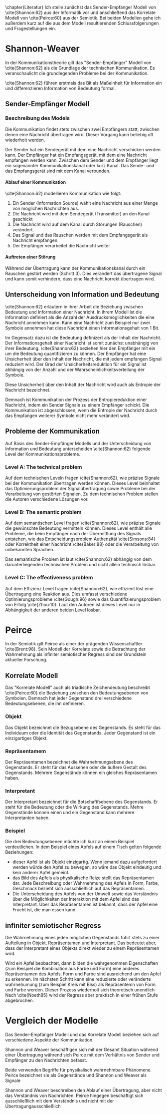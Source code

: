 \chapter{Literatur}
Ich stelle zunächst das Sender-Empfänger Modell von \cite{Shannon:62} aus der Informatik vor und anschließend das Korrelate Modell von \cite{Peirce:60} aus der Semiotik.
Bei beiden Modellen gehe ich außerdem kurz auf die aus dem Modell resultierenden Schlussfolgerungen und Fragestellungen ein.

# Shannon-Weaver
In der Kommunikationstheorie gilt das "Sender-Empfänger" Modell von  \cite{Shannon:62} als die Grundlage der technischen Kommunikation.
Es veranschaulicht die grundlegenden Probleme bei der Kommunikation.

\cite{Shannon:62} führen erstmals das Bit als Maßeinheit für Information ein und differenzieren Information von Bedeutung formal.

## Sender-Empfänger Modell
### Beschreibung des Models
Die Kommunikation findet stets zwischen zwei Empfängern statt, zwischen denen eine Nachricht übertragen wird.
Dieser Vorgang kann beliebig oft wiederholt werden.

Der Sender hat ein Sendegerät mit dem eine Nachricht verschicken werden kann.
Der Empfänger hat ein Empfangsgerät, mit dem eine Nachricht empfangen werden kann.
Zwischen dem Sender und dem Empfänger liegt ein sogenannter Kommunikationskanal oder kurz Kanal.
Das Sende- und das Empfangsgerät sind mit dem Kanal verbunden.

#### Ablauf einer Kommunikation
\cite{Shannon:62} modellieren Kommunikation wie folgt:

1) Ein Sender (Information Source) wählt eine Nachricht aus einer Menge von möglichen Nachrichten aus.
2) Die Nachricht wird mit dem Sendegerät (Transmitter) an den Kanal geschickt
3) Die Nachricht wird auf dem Kanal durch Störungen (Rauschen) verändert.
4) Das Signal und das Rauschen werden mit dem Empfangsgerät als Nachricht empfangen
5) Der Empfänger verarbeitet die Nachricht weiter

#### Auftreten einer Störung
Während der Übertragung kann der Kommunikationskanal durch ein Rauschen gestört werden (Schritt 3).
Dies verändert das übertragene Signal und kann somit verhindern, dass eine Nachricht korrekt übertragen wird.

## Unterscheidung von Information und Bedeutung
\cite{Shannon:62} erläutern in ihrer Arbeit die Beziehung zwischen Bedeutung und Information einer Nachricht.
In ihrem Modell ist die Information definiert als die Anzahl der Ausdrucksmöglichkeiten die eine Nachricht annehmen kann.
Kann eine Nachricht zum Beispiel nur zwei Symbole annehmen hat diese Nachricht einen Informationsgehalt von 1 Bit.

Im Gegensatz dazu ist die Bedeutung definizert als der Inhalt der Nachricht.
Der Informationsgehalt einer Nachricht ist somit zunächst unabhängig von ihrer Bedeutung.
\cite{Shannon:62} beziehen hier den Empfänger mit ein um die Bedeutung quantifizieren zu können.
Der Empfänger hat eine Unsicherheit über den Inhalt der Nachricht, die mit jedem empfangen Signal reduziert wird.
Der Grad der Unsicherheitsreduktion für ein Signal ist abhängig von der Anzahl und der Wahrscheinlichkeitsverteilung der Symbole.

Diese Unsicherheit über den Inhalt der Nachricht wird auch als Entropie der Nachricht bezeichnet.

Demnach ist Kommunikation der Prozess der Entropiereduktion einer Nachricht, indem ein Sender Signale  zu einem Empfänger schickt.
Die Kommunikation ist abgeschlossen, wenn die Entropie der Nachricht durch das Empfangen weiterer Symbole nicht mehr verändert wird.

## Probleme der Kommunikation
Auf Basis des Sender-Empfänger Modells und der Unterscheidung von Information und Bedeutung unterscheiden \cite{Shannon:62} folgende Level der Kommunikationsprobleme.

### Level A: The technical problem
Auf dem technischen Leveln fragen \cite{Shannon:62}, wie präzise Signale bei der Kommunikation übertragen werden können.
Dieses Level beinhaltet das Optimierungsproblem der Signalübertragung sowie Probleme bei der Verarbeitung von gestörten Signalen.
Zu dem technischen Problem stellen die Autoren verschiedene Lösungen vor.

### Level B: The semantic problem
Auf dem semantischen Level fragen \cite{Shannon:62}, wie präzise Signale die gewünschte Bedeutung vermitteln können.
Dieses Level enthält alle Probleme, die beim Empfänger nach der Übermittlung des Signals entstehen, wie das Entscheidungsproblem Authenzität \cite{Simsons:84} oder Korrektheit einer Nachricht \cite{Baker:88}  oder die Verarbeitung von unbekannten Sprachen.

Das semantische Problem ist laut \cite{Shannon:62} abhängig von dem darunterliegenden technischen Problem und nicht allein technisch lösbar.

### Level C: The effectiveness problem
Auf dem Effizienz Level fragen \cite{Shannon:62}, wie effizient löst eine Übertragung eine Reaktion aus.
Dies umfasst verschiedene Optimierungsprobleme \cite{Gough:96} sowie das Quantifizierungsproblem von Erfolg \cite{Zhou:10}.
Laut den Autoren ist dieses Level nur in Abhängigkeit der anderen beiden Level lösbar.

# Peirce
In der Semiotik gilt Peirce als einer der prägenden Wissenschaftler \cite{Brent:98}.
Sein Modell der Korrelate sowie die Betrachtung der Wahrnehmung als infiniter semiotischer Regress sind der Grundstein aktueller Forschung.

## Korrelate Modell 
Das "Korrelate Modell" auch als triadische Zeichendeutung beschreibt \cite{Peirce:60} die Beziehung zwischen den Bedeutungsebenen von Symbolen.
Demnach hat jeder Gegenstand drei verschiedene Bedeutungsebenen, die ihn definieren.

### Objekt
Das Objekt bezeichnet die Bezugsebene des Gegenstands.
Es steht für das Individuum oder die Identität des Gegenstands.
Jeder Gegenstand ist ein einzigartiges Objekt.

### Repräsentamem
Der Repräsentamen bezeichnet die Wahrnehmungsebene des Gegenstands.
Er steht für das Aussehen oder die äußere Gestalt des Gegenstands.
Mehrere Gegenstände können ein gleiches Repräsentamen haben.

### Interpretant
Der Interpretant bezeichnet für die Botschaftfsebene des Gegenstands.
Er steht für die Bedeutung oder die Wirkung des Gegenstands.
Mehre Gegenstände können einen und ein Gegenstand kann mehrere Interpretanten haben.

### Beispiel
Die drei Bedeutungsebenen möchte ich kurz an einem Beispiel verdeutlichen.
In dem Beispiel eines Apfels auf einem Tisch gelten folgende Beziehungen:

- dieser Apfel ist als Objekt einzigartig.  Wenn jemand dazu aufgefordert werden würde den Apfel zu bewegen, so wäre das Objekt eindeutig und kein anderer Apfel gemeint.
- das Bild des Apfels als physikalische Reize stellt das Repräsentamen dar. Jede Beschreibung oder Wahrnehmung des Apfels in Form, Farbe, Geschmack bezieht sich ausschließlich auf das Repräsentamen. 
- Die Unterscheidung des Apfels von der Umwelt sowie das Verständnis über die Möglichkeiten der Interaktion mit dem Apfel sind das Interpretant. Über das Repräsentamen ist bekannt, dass der Apfel eine Frucht ist, die man essen kann.

## infiniter semiotischer Regress
Die Wahrnehmung eines jeden möglichen Gegenstands führt stets zu einer Aufteilung in Objekt, Repräsentamen und Interpretant. 
Das bedeutet aber, dass der Interpretant eines Objekts direkt wieder zu einem Repräsentamen wird.

Wird ein Apfel beobachtet, dann bilden die wahrgenommen Eigenschaften (zum Beispiel die Kombination aus Farbe und Form) eine anderes Repräsentamen des Apfels.
Form und Farbe sind ausreichend um den Apfel zu erkennen.
Im nächsten Schritt kann eine reduzierte oder veränderte wahrnehumung (zum Beispiel Kreis mit Biss) als Repräsentemn von Form und Farbe werden.
Dieser Prozess wiederholt sich theoretisch unendlich
Nach \cite{Noeth85} wird der Regress aber praktisch in einer frühen Stufe abgebrochen.

# Vergleich der Modelle
Das Sender-Empfänger Modell und das Korrelate Modell beziehen sich auf verschiedene Aspekte der Kommunikation.

Shannon und Weaver beschäftigen sich mit der Gesamt Situation während einer Übertragung während sich Peirce mit dem Verhältnis von Sender und Empfänger zu den Nachrichten befasst.

Beide verwenden Begriffe für physikalisch wahrnehmbare Phänomene. Peirce bezeichnet sie als Gegenstände und Shannon und Weaver als Signale

Shannon und Weaver beschreiben den Ablauf einer Übertragung, aber nicht das Verständnis von Nachrichten.
Peirce hingegen beschäftigt sich ausschließlich mit dem Verständnis und nicht mit der Übertragungausschließlich
